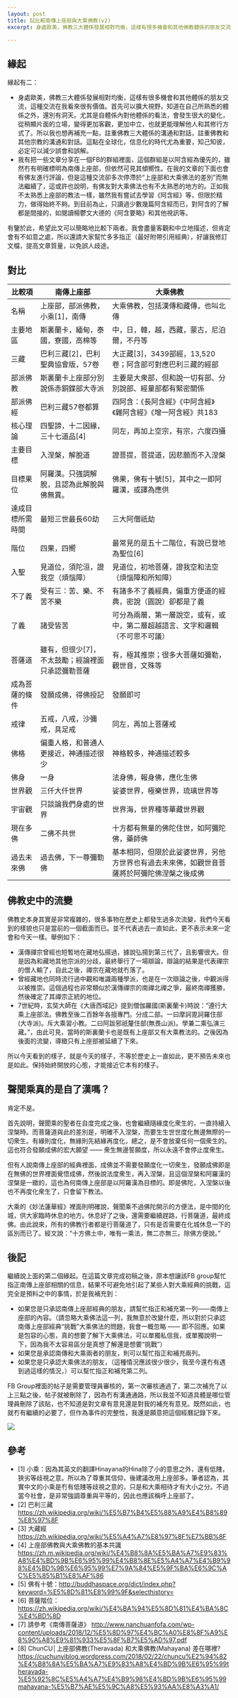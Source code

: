 ```yaml
---
layout: post
title: 試比較南傳上座部與大乘佛教(v2)
excerpt: 身處歐美，佛教三大體係發展相對均衡，這樣有很多機會和其他佛教體係的朋友交流，這種交流在我看來很有價值。擴大視野，令我們變得更加客觀，更加中立，也就更能理解他人和其修行方式了。這點在全球化，信息化的時代尤為重要，知己知彼，必定可以減少誤會和誤解。

---
```


## 緣起

緣起有二：
* 身處歐美，佛教三大體係發展相對均衡，這樣有很多機會和其他體係的朋友交流，這種交流在我看來很有價值。首先可以擴大視野，知道在自己所熟悉的體係之外，還別有洞天。尤其是自體係內對他體係的看法，會發生很大的變化，從稍顯片面的立場，變得更加客觀，更加中立，也就更能理解他人和其修行方式了。所以我也想再補充一點，註重佛教三大體係的溝通和對話，註重佛教和其他宗教的溝通和對話。這點在全球化，信息化的時代尤為重要，知己知彼，必定可以減少誤會和誤解。
* 我有把一些文章分享在一個FB的群組裡面，這個群組是以阿含經為優先的，雖然冇有明確標明為南傳上座部，但依然可見其傾嚮性。在我的文章的下面也會有佛友進行評論，但是這種交流卻多次停滯於“上座部和大乘佛法的差別”而無法繼續了，這或許也說明，有佛友對大乘佛法也有不太熟悉的地方的。正如我不太熟悉上座部的教法一樣，雖然我有嘗試去學習《阿含經》等，但限於精力，做得始終不夠。到目前為止，只讀過少數幾篇阿含經而已，對阿含的了解都是間接的，如閱讀楊鬱文大德的《阿含要略》和其他視訊等。

有鑒於此，希望此文可以簡略地比較下兩者。我會盡量客觀和中立地描述，但肯定會有不如意之處，所以還請大家幫忙多多指正（最好附帶引用經典），好讓我修訂文檔，提高文章質量，以免誤人歧途。

## 對比

| 比較項 | 南傳上座部 | 大乘佛教 |
| ----- | -------- | ------- |
| 名稱 | 上座部，部派佛教，小乘[1]，南傳 | 大乘佛教，包括漢傳和藏傳，也叫北傳 |
| 主要地區 | 斯裏蘭卡，緬甸，泰國，寮國，高棉等 | 中，日，韓，越，西藏，蒙古，尼泊爾，不丹等 |
| 三藏 | 巴利三藏[2]，巴利聖典協會版，57卷 | 大正藏[3]，3439部經，13,520卷；阿含部可對應巴利三藏的經部 |
| 部派佛教 | 斯裏蘭卡上座部分別說係赤銅鍱部大寺派 | 主要是大衆部，但和說一切有部、分別說部、經量部都有緊密關係 |
| 部派佛經 | 巴利三藏57卷都算 | 四阿含：《長阿含經》《中阿含經》《雜阿含經》《增一阿含經》共183 |
| 核心理論 | 四聖諦，十二因緣，三十七道品[4] | 同左，再加上空宗，有宗，六度四攝 | 
| 主要目標 | 入涅槃，解脫道 | 證菩提，菩提道，因悲願而不入涅槃 | 
| 目標果位 | 阿羅漢。只強調解脫，且認為此解脫與佛無異。 | 佛果，佛有十號[5]，其中之一即阿羅漢，或譯為應供 |
| 達成目標所需時間 | 最短三世最長60劫 | 三大阿僧祇劫 |
| 階位 | 四果，四嚮 | 最常見的是五十二階位，有說已登地為聖位[6] |
| 入聖 | 見道位，須陀洹，證我空（煩惱障） | 見道位，初地菩薩，證我空和法空（煩惱障和所知障） |
| 不了義 | 受有三：苦、樂、不苦不樂 | 有諸多不了義經典，偏重方便道的經典，密說（圓說）卻都是了義 |
| 了義 | 諸受皆苦 | 可分為兩層，第一層說空，或有，或中，第二層超越語言、文字和邏輯（不可思不可議）  |
| 菩薩道 | 雖有，但很少[7]，不太鼓勵；經論裡面只承認彌勒菩薩 | 有，極其推崇；很多大菩薩如彌勒，觀世音，文殊等 | 
| 成為菩薩的條件 | 發願成佛，得佛授記 | 發願即可 | 
| 戒律 | 五戒，八戒，沙彌戒，具足戒 | 同左，再加上菩薩戒 | 
| 佛格 | 偏重人格，和普通人更接近，神通描述很少 | 神格較多，神通描述較多 | 
| 佛身 | 一身 | 法身佛，報身佛，應化生佛 | 
| 世界觀 | 三仟大仟世界 | 娑婆世界，極樂世界，琉璃世界等 | 
| 宇宙觀 | 只談論我們身處的世界 | 世界海，世界種等華藏世界觀 | 
| 現在多佛 | 二佛不共世 | 十方都有無量的佛陀住世，如阿彌陀佛，藥師佛 |
| 過去未來佛 | 過去佛，下一尊彌勒佛 | 基本相同，但限於此娑婆世界，另他方世界也有過去未來佛，如觀世音菩薩將於阿彌陀佛涅槃之後成佛 | 

## 佛教史中的流變

佛教史本身其實是非常複雜的，很多事物在歷史上都發生過多次流變，我們今天看到的樣貌也只是當前的一個截面而已。並不代表過去一直如此，更不表示未來一定會和今天一樣。舉例如下：

* 漢傳禪宗曾經也短暫地在藏地弘揚過，據說弘揚到第三代了，且影響很大。但是因為和藏地其他宗派的分歧，最終舉行了一場辯論，辯論的結果是代表禪宗的僧人輸了，自此之後，禪宗在藏地就冇落了。
* 曾經藏地也同時流行過中觀和唯識兩種學派，也是在一次辯論之後，中觀派得以被推崇。這個過程也非常類似於漢傳禪宗的南禪北禪之爭，最終南禪獲勝，然後確定了其禪宗正統的地位。
* 7世紀時，玄奘大師在《大唐西域記》提到僧伽羅國(斯裏蘭卡)時說：“遵行大乘上座部法。佛教至後二百餘年各擅專門。分成二部。一曰摩訶毘訶羅住部(大寺派)。斥大乘習小教。二曰阿跋邪祇釐住部(無畏山派)。學兼二乘弘演三藏。”，由此可見，當時的斯裏蘭卡也是既有上座部又有大乘教法的。之後因為後面的流變，導緻只有上座部被延續了下來。

所以今天看到的樣子，就是今天的樣子，不等於歷史上一直如此，更不預告未來也是如此。保持始終開放的心態，才能接近它本有的樣子。

## 聲聞乘真的是自了漢嗎？

肯定不是。

首先說明，聲聞乘的聖者在自度完成之後，也會繼續隨緣度化衆生的，一直持續入涅槃時。而菩薩道與此的差別是，明確不入涅槃，而要生生世世度化無邊無際的一切衆生。有緣則度化，無緣則先結緣再度化，總之，是不會放棄任何一個衆生的。這也符合發願成佛的宏大願望 —— 衆生無邊誓願度，所以永遠不會停止度衆生。

但有人說南傳上座部的經典裡面，成佛並不需要發願度化一切衆生，發願成佛即是在無佛的世界裡面覺悟成佛，然後說法度衆生，再入涅槃，且這個涅槃和阿羅漢的涅槃是一緻的，這也為何南傳上座部是以阿羅漢為目標的。即是佛陀，入涅槃以後也不再度化衆生了，只會留下教法。

大乘的《妙法蓮華經》裡面則明確說，聲聞乘不過佛陀開示的方便法，是中間的化城，供大家臨時休息的地方。休息好了之後，還需要繼續趕路，行菩薩道，最終成佛。由此說來，所有的佛教行者都是行菩薩道了，只有是否需要在化城休息一下的區別而已了。經文說：“十方佛土中，唯有一乘法，無二亦無三。除佛方便說。”

## 後記
繼續說上面的第二個緣起。在這篇文章完成初稿之後，原本想讓該FB group幫忙指正南傳上座部相關的信息，結果不可避免地引起了某些人對大乘經典的挑戰，這完全是預料之中的事情，於是我補充到：
* 如果您是只承認南傳上座部經典的朋友，請幫忙指正和補充第一列——南傳上座部的內容。（請忽略大乘佛法這一列，我無意於改變什麼，所以對於只承認南傳上座部經典“挑戰”大乘佛法的問題，我會一概忽略 —— 即不回應。如果是包容的心態，真的想要了解下大乘佛法，可以單獨私信我，或單獨說明一下，因為我不太容易區分是真想了解還是想要“挑戰”）
* 如果您是承認南傳和大乘兩者的朋友，則可以幫忙指正和補充兩列。
* 如果您是只承認大乘佛法的朋友，（這種情況應該很少很少，我至今還冇有遇到過這樣的情況，）可以幫忙指正和補充第二列。

FB Group裡面的帖子是需要管理員審核的，第一次審核通過了，第二次補充了以上三點之後，帖子就被刪除了，因為冇有溝通通路，所以我並不知道具體是哪位管理員刪除了該貼，也不知道是對文章有意見還是對我的補充有意見。既然如此，也就冇有繼續的必要了，但作為事件的完整性，我還是願意把這個經曆記錄下來。

![](../images/2022-05-28-20-56-24.png)

## 參考
* [1] 小乘：因為其英文的翻譯Hinayana的Hina除了小的意思之外，還有低賤，狹劣等歧視之意。所以為了尊重其信仰，後建議改用上座部多。筆者認為，其實中文的小乘是冇有低賤等歧視之意的，只是和大乘相待才有大小之分。不過當今社會，是非常強調尊重與平等的，因此也應該稱呼上座部了。
* [2] 巴利三藏 https://zh.wikipedia.org/wiki/%E5%B7%B4%E5%88%A9%E4%B8%89%E8%97%8F
* [3] 大藏經 https://zh.wikipedia.org/wiki/%E5%A4%A7%E8%97%8F%E7%BB%8F
* [4] 上座部佛教與大乘佛教的基本共識 https://zh.m.wikipedia.org/wiki/%E4%B8%8A%E5%BA%A7%E9%83%A8%E4%BD%9B%E6%95%99%E4%B8%8E%E5%A4%A7%E4%B9%98%E4%BD%9B%E6%95%99%E7%9A%84%E5%9F%BA%E6%9C%AC%E5%85%B1%E8%AF%86
* [5] 佛有十號：http://buddhaspace.org/dict/index.php?keyword=%E5%8D%81%E8%99%9F&selecthistory=
* [6] 菩薩階位：https://zh.wikipedia.org/wiki/%E4%BA%94%E5%8D%81%E4%BA%8C%E4%BD%8D
* [7] 請參考《南傳菩薩道》 http://www.nanchuanfofa.com/wp-content/uploads/2018/12/%E5%8D%97%E4%BC%A0%E8%8F%A9%E8%90%A8%E9%81%933%E5%8F%B7%E5%AD%97.pdf 
* [8] ChunCU│上座部佛教(Theravada) 和大乘佛教(Mahayana) 差在哪裡?
https://cuchunyiblog.wordpress.com/2018/02/22/chuncu%E2%94%82%E4%B8%8A%E5%BA%A7%E9%83%A8%E4%BD%9B%E6%95%99theravada-%E5%92%8C%E5%A4%A7%E4%B9%98%E4%BD%9B%E6%95%99mahayana-%E5%B7%AE%E5%9C%A8%E5%93%AA%E8%A3%A1/ 

